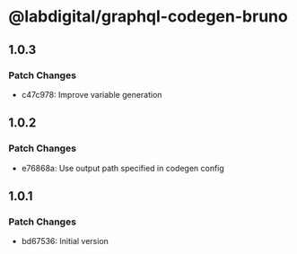 # @labdigital/graphql-codegen-bruno

## 1.0.3

### Patch Changes

- c47c978: Improve variable generation

## 1.0.2

### Patch Changes

- e76868a: Use output path specified in codegen config

## 1.0.1

### Patch Changes

- bd67536: Initial version
